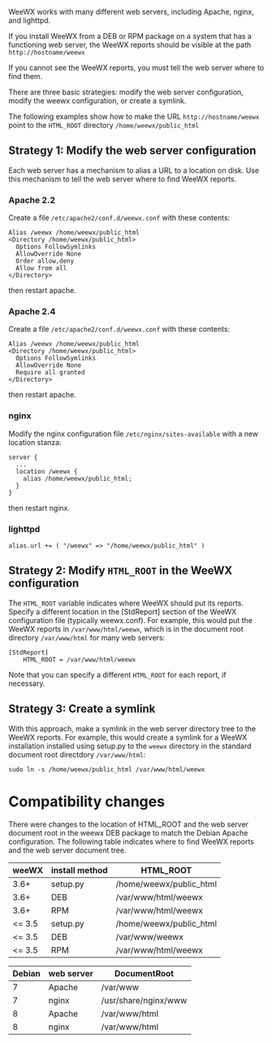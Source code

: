 WeeWX works with many different web servers, including Apache, nginx, and lighttpd.

If you install WeeWX from a DEB or RPM package on a system that has a functioning web server, the WeeWX reports should be visible at the path `http://hostname/weewx`

If you cannot see the WeeWX reports, you must tell the web server where to find them.

There are three basic strategies: modify the web server configuration, modify the weewx configuration, or create a symlink.

The following examples show how to make the URL `http://hostname/weewx` point to the `HTML_ROOT` directory `/home/weewx/public_html`

## Strategy 1: Modify the web server configuration

Each web server has a mechanism to alias a URL to a location on disk.  Use this mechanism to tell the web server where to find WeeWX reports.

### Apache 2.2

Create a file `/etc/apache2/conf.d/weewx.conf` with these contents:
~~~~~
Alias /weewx /home/weewx/public_html
<Directory /home/weewx/public_html>
  Options FollowSymlinks
  AllowOverride None
  Order allow,deny
  Allow from all
</Directory>
~~~~~
then restart apache.

### Apache 2.4

Create a file `/etc/apache2/conf.d/weewx.conf` with these contents:
~~~~~
Alias /weewx /home/weewx/public_html
<Directory /home/weewx/public_html>
  Options FollowSymlinks
  AllowOverride None
  Require all granted
</Directory>
~~~~~
then restart apache.

### nginx

Modify the nginx configuration file `/etc/nginx/sites-available` with a new location stanza:
~~~~~
server {
  ...
  location /weewx {
    alias /home/weewx/public_html;
  }
}
~~~~~
then restart nginx.

### lighttpd

~~~~~
alias.url += ( "/weewx" => "/home/weewx/public_html" )
~~~~~

## Strategy 2: Modify `HTML_ROOT` in the WeeWX configuration

The `HTML_ROOT` variable indicates where WeeWX should put its reports.  Specify a different location in the [StdReport] section of the WeeWX configuration file (typically weewx.conf).  For example, this would put the WeeWX reports in `/var/www/html/weewx`, which is in the document root directory `/var/www/html` for many web servers:

~~~~~
[StdReport]
    HTML_ROOT = /var/www/html/weewx
~~~~~

Note that you can specify a different `HTML_ROOT` for each report, if necessary.

## Strategy 3: Create a symlink

With this approach, make a symlink in the web server directory tree to the WeeWX reports.  For example, this would create a symlink for a WeeWX installation installed using setup.py to the `weewx` directory in the standard document root directdory `/var/www/html`:

~~~~~
sudo ln -s /home/weewx/public_html /var/www/html/weewx
~~~~~

# Compatibility changes

There were changes to the location of HTML_ROOT and the web server document root in the weewx DEB package to match the Debian Apache configuration.  The following table indicates where to find WeeWX reports and the web server document tree.

| weeWX | install method | HTML_ROOT |
|---|---|---|
| 3.6+ | setup.py | /home/weewx/public_html |
| 3.6+ | DEB      | /var/www/html/weewx |
| 3.6+ | RPM      | /var/www/html/weewx |
| <= 3.5 | setup.py | /home/weewx/public_html |
| <= 3.5 | DEB      | /var/www/weewx |
| <= 3.5 | RPM      | /var/www/html/weewx |

| Debian | web server | DocumentRoot |
|-----|-----|-----|
| 7 | Apache | /var/www |
| 7 | nginx  | /usr/share/nginx/www |
| 8 | Apache | /var/www/html |
| 8 | nginx  | /var/www/html |
